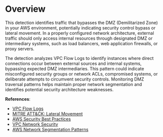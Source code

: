 # Overview

This detection identifies traffic that bypasses the DMZ (Demilitarized Zone) in your AWS environment, potentially indicating security control bypass or lateral movement. In a properly configured network architecture, external traffic should only access internal resources through designated DMZ or intermediary systems, such as load balancers, web application firewalls, or proxy servers.

The detection analyzes VPC Flow Logs to identify instances where direct connections occur between external sources and internal systems, bypassing expected DMZ intermediaries. This pattern could indicate misconfigured security groups or network ACLs, compromised systems, or deliberate attempts to circumvent security controls. Monitoring DMZ traversal patterns helps maintain proper network segmentation and identifies potential security architecture weaknesses.

**References**:

* [VPC Flow Logs](https://docs.aws.amazon.com/vpc/latest/userguide/flow-logs.html)
* [MITRE ATT&CK: Lateral Movement](https://attack.mitre.org/tactics/TA0008/)
* [AWS Security Best Practices](https://docs.aws.amazon.com/wellarchitected/latest/security-pillar/welcome.html)
* [VPC Network Security](https://docs.aws.amazon.com/vpc/latest/userguide/vpc-security.html)
* [AWS Network Segmentation Patterns](https://docs.aws.amazon.com/prescriptive-guidance/latest/security-reference-architecture/networking.html) 
